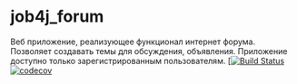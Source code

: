 # job4j_forum
Веб приложение, реализующее функционал интернет форума. Позволяет создавать темы для обсуждения, объявления.
Приложение доступно только зарегистрированным пользователям.
[[![Build Status](https://app.travis-ci.com/EvgenyShestakov/job4j_forum.svg?branch=master)](https://app.travis-ci.com/EvgenyShestakov/job4j_forum)
[![codecov](https://codecov.io/gh/EvgenyShestakov/job4j_forum/branch/master/graph/badge.svg?token=7B9WLD1XNK)](https://codecov.io/gh/EvgenyShestakov/job4j_forum)
